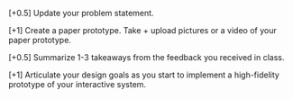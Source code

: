 [+0.5] Update your problem statement. 

[+1] Create a paper prototype. Take + upload pictures or a video of your paper prototype.

[+0.5] Summarize 1-3 takeaways from the feedback you received in class. 

[+1] Articulate your design goals as you start to implement a high-fidelity prototype of your interactive system.
